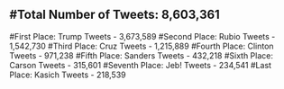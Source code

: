 #Total Number of Tweets: 8,603,361 
---
#First Place: Trump Tweets - 3,673,589
#Second Place: Rubio Tweets - 1,542,730
#Third Place: Cruz Tweets - 1,215,889
#Fourth Place: Clinton Tweets - 971,238
#Fifth Place: Sanders Tweets - 432,218
#Sixth Place: Carson Tweets - 315,601
#Seventh Place: Jeb! Tweets - 234,541
#Last Place: Kasich Tweets - 218,539
